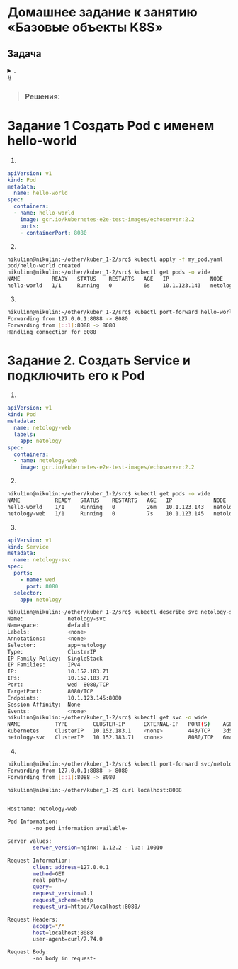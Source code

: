 # Домашнее задание к занятию «Базовые объекты K8S»

## Задача 
<details> <summary> . </summary>
### Цель задания

В тестовой среде для работы с Kubernetes, установленной в предыдущем ДЗ, необходимо развернуть Pod с приложением и подключиться к нему со своего локального компьютера. 

------

### Чеклист готовности к домашнему заданию

1. Установленное k8s-решение (например, MicroK8S).
2. Установленный локальный kubectl.
3. Редактор YAML-файлов с подключенным Git-репозиторием.

------

### Инструменты и дополнительные материалы, которые пригодятся для выполнения задания

1. Описание [Pod](https://kubernetes.io/docs/concepts/workloads/pods/) и примеры манифестов.
2. Описание [Service](https://kubernetes.io/docs/concepts/services-networking/service/).

------

### Задание 1. Создать Pod с именем hello-world

1. Создать манифест (yaml-конфигурацию) Pod.
2. Использовать image - gcr.io/kubernetes-e2e-test-images/echoserver:2.2.
3. Подключиться локально к Pod с помощью `kubectl port-forward` и вывести значение (curl или в браузере).

------

### Задание 2. Создать Service и подключить его к Pod

1. Создать Pod с именем netology-web.
2. Использовать image — gcr.io/kubernetes-e2e-test-images/echoserver:2.2.
3. Создать Service с именем netology-svc и подключить к netology-web.
4. Подключиться локально к Service с помощью `kubectl port-forward` и вывести значение (curl или в браузере).

------

### Правила приёма работы

1. Домашняя работа оформляется в своем Git-репозитории в файле README.md. Выполненное домашнее задание пришлите ссылкой на .md-файл в вашем репозитории.
2. Файл README.md должен содержать скриншоты вывода команд `kubectl get pods`, а также скриншот результата подключения.
3. Репозиторий должен содержать файлы манифестов и ссылки на них в файле README.md.

------

### Критерии оценки
Зачёт — выполнены все задания, ответы даны в развернутой форме, приложены соответствующие скриншоты и файлы проекта, в выполненных заданиях нет противоречий и нарушения логики.

На доработку — задание выполнено частично или не выполнено, в логике выполнения заданий есть противоречия, существенные недостатки.

</details>
#


> ### Решения:
>
# Задание 1 Создать Pod с именем hello-world
1. 
```yaml
apiVersion: v1
kind: Pod
metadata:
  name: hello-world
spec:
  containers:
  - name: hello-world
    image: gcr.io/kubernetes-e2e-test-images/echoserver:2.2
    ports:
    - containerPort: 8080
```

2. 
```bash
nikulinn@nikulin:~/other/kuber_1-2/src$ kubectl apply -f my_pod.yaml 
pod/hello-world created
nikulinn@nikulin:~/other/kuber_1-2/src$ kubectl get pods -o wide
NAME          READY   STATUS    RESTARTS   AGE   IP             NODE          NOMINATED NODE   READINESS GATES
hello-world   1/1     Running   0          6s    10.1.123.143   netology-01   <none>           <none>
```

3. 
```bash
nikulinn@nikulin:~/other/kuber_1-2/src$ kubectl port-forward hello-world 8088:8080
Forwarding from 127.0.0.1:8088 -> 8080
Forwarding from [::1]:8088 -> 8080
Handling connection for 8088
```
#

# Задание 2. Создать Service и подключить его к Pod
1.  
```yaml
apiVersion: v1
kind: Pod
metadata:
  name: netology-web
  labels:
    app: netology
spec:
  containers:
  - name: netology-web
    image: gcr.io/kubernetes-e2e-test-images/echoserver:2.2
```
2. 
```bash
nikulinn@nikulin:~/other/kuber_1-2/src$ kubectl get pods -o wide
NAME           READY   STATUS    RESTARTS   AGE   IP             NODE          NOMINATED NODE   READINESS GATES
hello-world    1/1     Running   0          26m   10.1.123.143   netology-01   <none>           <none>
netology-web   1/1     Running   0          7s    10.1.123.145   netology-01   <none>           <none>
```
3. 
```yaml
apiVersion: v1
kind: Service
metadata:
  name: netology-svc
spec:
  ports:
    - name: wed
      port: 8080
  selector:
    app: netology
```
```bash
nikulinn@nikulin:~/other/kuber_1-2/src$ kubectl describe svc netology-svc
Name:              netology-svc
Namespace:         default
Labels:            <none>
Annotations:       <none>
Selector:          app=netology
Type:              ClusterIP
IP Family Policy:  SingleStack
IP Families:       IPv4
IP:                10.152.183.71
IPs:               10.152.183.71
Port:              wed  8080/TCP
TargetPort:        8080/TCP
Endpoints:         10.1.123.145:8080
Session Affinity:  None
Events:            <none>
nikulinn@nikulin:~/other/kuber_1-2/src$ kubectl get svc -o wide
NAME           TYPE        CLUSTER-IP      EXTERNAL-IP   PORT(S)    AGE     SELECTOR
kubernetes     ClusterIP   10.152.183.1    <none>        443/TCP    3d5h    <none>
netology-svc   ClusterIP   10.152.183.71   <none>        8080/TCP   6m44s   app=netology
```
4. 
```bash
nikulinn@nikulin:~/other/kuber_1-2/src$ kubectl port-forward svc/netology-svc 8088:8080
Forwarding from 127.0.0.1:8088 -> 8080
Forwarding from [::1]:8088 -> 8080
```
```bash
nikulinn@nikulin:~/other/kuber_1-2$ curl localhost:8088


Hostname: netology-web

Pod Information:
        -no pod information available-

Server values:
        server_version=nginx: 1.12.2 - lua: 10010

Request Information:
        client_address=127.0.0.1
        method=GET
        real path=/
        query=
        request_version=1.1
        request_scheme=http
        request_uri=http://localhost:8080/

Request Headers:
        accept=*/*  
        host=localhost:8088  
        user-agent=curl/7.74.0  

Request Body:
        -no body in request-
```